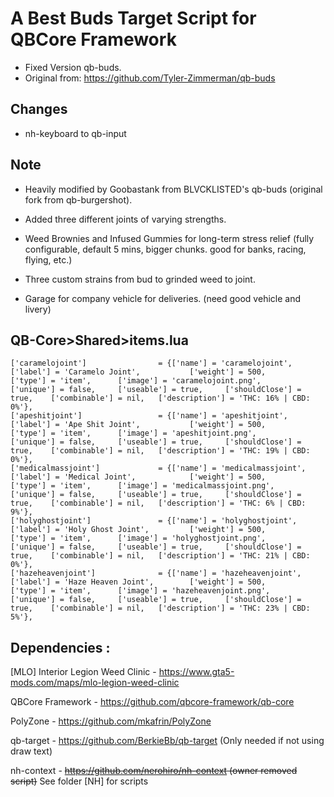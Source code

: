 # A Best Buds Target Script for QBCore Framework

- Fixed Version qb-buds.
- Original from: https://github.com/Tyler-Zimmerman/qb-buds
## Changes
- nh-keyboard to qb-input


## Note

- Heavily modified by Goobastank from BLVCKLISTED's qb-buds (original fork from qb-burgershot). 

- Added three different joints of varying strengths.

- Weed Brownies and Infused Gummies for long-term stress relief (fully configurable, default 5 mins, bigger chunks. good for banks, racing, flying, etc.)

- Three custom strains from bud to grinded weed to joint.

- Garage for company vehicle for deliveries. (need good vehicle and livery)


## QB-Core>Shared>items.lua
	['caramelojoint'] 				 = {['name'] = 'caramelojoint', 			  	['label'] = 'Caramelo Joint', 			['weight'] = 500, 		['type'] = 'item', 		['image'] = 'caramelojoint.png', 		['unique'] = false, 	['useable'] = true, 	['shouldClose'] = true,    ['combinable'] = nil,   ['description'] = 'THC: 16% | CBD: 0%'},
	['apeshitjoint'] 				 = {['name'] = 'apeshitjoint', 			  	  	['label'] = 'Ape Shit Joint', 			['weight'] = 500, 		['type'] = 'item', 		['image'] = 'apeshitjoint.png', 		['unique'] = false, 	['useable'] = true, 	['shouldClose'] = true,    ['combinable'] = nil,   ['description'] = 'THC: 19% | CBD: 0%'},
	['medicalmassjoint'] 			 = {['name'] = 'medicalmassjoint', 			  	['label'] = 'Medical Joint', 			['weight'] = 500, 		['type'] = 'item', 		['image'] = 'medicalmassjoint.png', 	['unique'] = false, 	['useable'] = true, 	['shouldClose'] = true,    ['combinable'] = nil,   ['description'] = 'THC: 6% | CBD: 9%'},
	['holyghostjoint'] 				 = {['name'] = 'holyghostjoint', 			  	['label'] = 'Holy Ghost Joint', 		['weight'] = 500, 		['type'] = 'item', 		['image'] = 'holyghostjoint.png', 		['unique'] = false, 	['useable'] = true, 	['shouldClose'] = true,    ['combinable'] = nil,   ['description'] = 'THC: 21% | CBD: 0%'},
	['hazeheavenjoint'] 			 = {['name'] = 'hazeheavenjoint', 			  	['label'] = 'Haze Heaven Joint', 		['weight'] = 500, 		['type'] = 'item', 		['image'] = 'hazeheavenjoint.png', 		['unique'] = false, 	['useable'] = true, 	['shouldClose'] = true,    ['combinable'] = nil,   ['description'] = 'THC: 23% | CBD: 5%'},

## Dependencies :

[MLO] Interior Legion Weed Clinic - https://www.gta5-mods.com/maps/mlo-legion-weed-clinic

QBCore Framework - https://github.com/qbcore-framework/qb-core

PolyZone - https://github.com/mkafrin/PolyZone

qb-target - https://github.com/BerkieBb/qb-target (Only needed if not using draw text)

nh-context - ~~https://github.com/nerohiro/nh-context (owner removed script)~~ See folder [NH] for scripts

